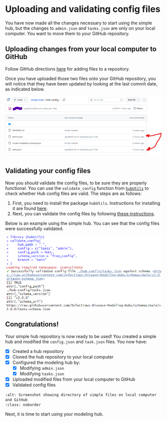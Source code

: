# Uploading and validating config files  

You have now made all the changes necessary to start using the simple hub, but the changes to `admin.json` and `tasks.json` are only on your local computer. You want to move them to your GitHub repository.

## Uploading changes from your local computer to GitHub  

Follow GitHub directions [here](https://docs.github.com/en/repositories/working-with-files/managing-files/adding-a-file-to-a-repository) for adding files to a repository.  

Once you have uploaded those two files onto your GitHub repository, you will notice that they have been updated by looking at the last commit date, as indicated below.  

![Screenshot of GitHub repository page with arrows pointing at time of last commits](../images/github_commits.png)  

## Validating your config files  

Now you should validate the config files, to be sure they are properly functional. You can use the `validate_config` function from [`hubUtils`](https://infectious-disease-modeling-hubs.github.io/hubUtils/index.html) to check whether Hub config files are valid. The steps are as follows:  

1. First, you need to install the package `hubUtils`. Instructions for installing it are found [here](https://github.com/Infectious-Disease-Modeling-Hubs/hubUtils#installation).  
2. Next, you can validate the config files by following [these instructions](https://infectious-disease-modeling-hubs.github.io/hubUtils/articles/hub-setup.html#validate-config-files).  

Below is an example using the simple hub. You can see that the config files were successfully validated.  

![Screenshot of code showing validation of config files](../images/validate_simple-hub-config.png)  

## Congratulations!  

Your simple hub repository is now ready to be used! You created a simple hub and modified the `config.json` and `task.json` files. You now have:  
- [x] Created a hub repository
- [x] Cloned the hub repository to your local computer
- [x] Configured the modeling hub by: 
  - [x] Modifying `admin.json`
  - [x] Modifying `tasks.json`
- [x] Uploaded modified files from your local computer to GitHub
- [x] Validated config files

```{image} ../images/simple-hub_directory.png
:alt: Screenshot showing directory of simple files on local computer and GitHub
:class: noborder
```

Next, it is time to start using your modeling hub.  

